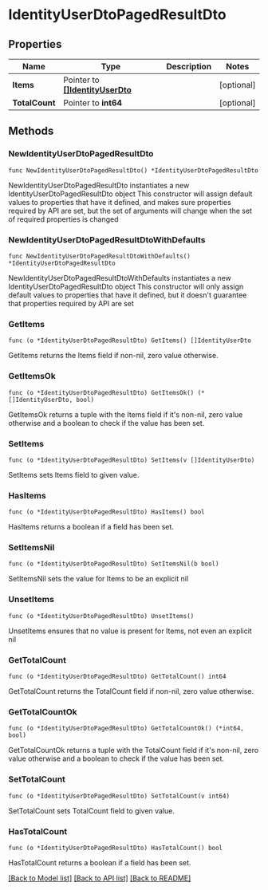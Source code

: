 # IdentityUserDtoPagedResultDto

## Properties

Name | Type | Description | Notes
------------ | ------------- | ------------- | -------------
**Items** | Pointer to [**[]IdentityUserDto**](IdentityUserDto.md) |  | [optional] 
**TotalCount** | Pointer to **int64** |  | [optional] 

## Methods

### NewIdentityUserDtoPagedResultDto

`func NewIdentityUserDtoPagedResultDto() *IdentityUserDtoPagedResultDto`

NewIdentityUserDtoPagedResultDto instantiates a new IdentityUserDtoPagedResultDto object
This constructor will assign default values to properties that have it defined,
and makes sure properties required by API are set, but the set of arguments
will change when the set of required properties is changed

### NewIdentityUserDtoPagedResultDtoWithDefaults

`func NewIdentityUserDtoPagedResultDtoWithDefaults() *IdentityUserDtoPagedResultDto`

NewIdentityUserDtoPagedResultDtoWithDefaults instantiates a new IdentityUserDtoPagedResultDto object
This constructor will only assign default values to properties that have it defined,
but it doesn't guarantee that properties required by API are set

### GetItems

`func (o *IdentityUserDtoPagedResultDto) GetItems() []IdentityUserDto`

GetItems returns the Items field if non-nil, zero value otherwise.

### GetItemsOk

`func (o *IdentityUserDtoPagedResultDto) GetItemsOk() (*[]IdentityUserDto, bool)`

GetItemsOk returns a tuple with the Items field if it's non-nil, zero value otherwise
and a boolean to check if the value has been set.

### SetItems

`func (o *IdentityUserDtoPagedResultDto) SetItems(v []IdentityUserDto)`

SetItems sets Items field to given value.

### HasItems

`func (o *IdentityUserDtoPagedResultDto) HasItems() bool`

HasItems returns a boolean if a field has been set.

### SetItemsNil

`func (o *IdentityUserDtoPagedResultDto) SetItemsNil(b bool)`

 SetItemsNil sets the value for Items to be an explicit nil

### UnsetItems
`func (o *IdentityUserDtoPagedResultDto) UnsetItems()`

UnsetItems ensures that no value is present for Items, not even an explicit nil
### GetTotalCount

`func (o *IdentityUserDtoPagedResultDto) GetTotalCount() int64`

GetTotalCount returns the TotalCount field if non-nil, zero value otherwise.

### GetTotalCountOk

`func (o *IdentityUserDtoPagedResultDto) GetTotalCountOk() (*int64, bool)`

GetTotalCountOk returns a tuple with the TotalCount field if it's non-nil, zero value otherwise
and a boolean to check if the value has been set.

### SetTotalCount

`func (o *IdentityUserDtoPagedResultDto) SetTotalCount(v int64)`

SetTotalCount sets TotalCount field to given value.

### HasTotalCount

`func (o *IdentityUserDtoPagedResultDto) HasTotalCount() bool`

HasTotalCount returns a boolean if a field has been set.


[[Back to Model list]](../README.md#documentation-for-models) [[Back to API list]](../README.md#documentation-for-api-endpoints) [[Back to README]](../README.md)


